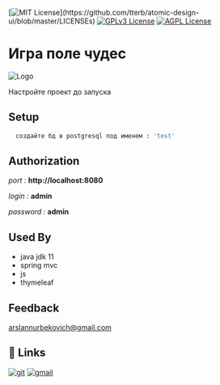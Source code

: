 [![MIT License](https://img.shields.io/apm/l/atomic-design-ui.svg?)](https://github.com/tterb/atomic-design-ui/blob/master/LICENSEs)
[![GPLv3 License](https://img.shields.io/badge/License-GPL%20v3-yellow.svg)](https://opensource.org/licenses/)
[![AGPL License](https://img.shields.io/badge/license-AGPL-blue.svg)](http://www.gnu.org/licenses/agpl-3.0)

# Игра поле чудес

![Logo](https://brotorrent.net/uploads/posts/2020-07/1595758310_chudes.png)

Настройте проект до запуска


## Setup

```bash
  создайте бд в postgresql под именем : 'test'
```

## Authorization

*port :* **http://localhost:8080**

*login :* **admin**

*password :* **admin**

## Used By

 - java jdk 11 
 - spring mvc
 - js
 - thymeleaf

## Feedback

arslannurbekovich@gmail.com

## 🔗 Links
[![git](https://img.shields.io/badge/GIT-000?style=for-the-badge&logo=git&logoColor=white)](https://github.com/arslannurbekovich/)
[![gmail](https://img.shields.io/badge/@gmail-1DA1F2?style=for-the-badge&logo=gmail&logoColor=white)](https://gmail.com/)
